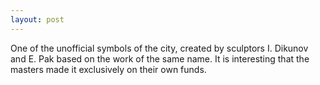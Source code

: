```yaml
---
layout: post
---
```


One of the unofficial symbols of the city, created by sculptors I. Dikunov and E. Pak based on the work of the same name. It is interesting that the masters made it exclusively on their own funds. 
